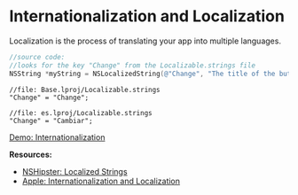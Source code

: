# Internationalization and Localization
Localization is the process of translating your app into multiple languages.


```objectivec
//source code:
//looks for the key "Change" from the Localizable.strings file
NSString *myString = NSLocalizedString(@"Change", "The title of the button when it is changed");
```
```
//file: Base.lproj/Localizable.strings
"Change" = "Change";

//file: es.lproj/Localizable.strings
"Change" = "Cambiar";
```


[Demo: Internationalization](/ObjectiveCProjects/I8Loc8Demo)



**Resources:**
* [NSHipster: Localized Strings](http://nshipster.com/nslocalizedstring/)
* [Apple: Internationalization and Localization](https://developer.apple.com/library/ios/documentation/MacOSX/Conceptual/BPInternational/Introduction/Introduction.html#//apple_ref/doc/uid/10000171i)
